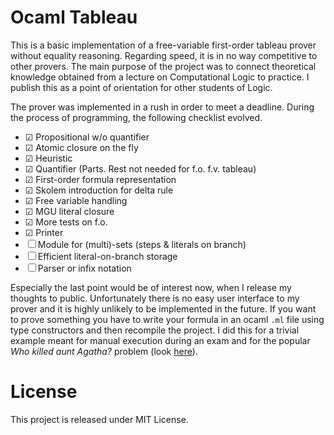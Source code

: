 # Ocaml Tableau

This is a basic implementation of a free-variable first-order tableau
prover without equality reasoning. Regarding speed, it is in no way
competitive to other provers. The main purpose of the project
was to connect theoretical knowledge obtained from a lecture on
Computational Logic to practice. I publish this as a point of
orientation for other students of Logic.

The prover was implemented in a rush in order to meet a deadline. During
the process of programming, the following checklist evolved.

* ☑ Propositional w/o quantifier
* ☑ Atomic closure on the fly
* ☑ Heuristic
* ☑ Quantifier (Parts. Rest not needed for f.o. f.v. tableau)
* ☑ First-order formula representation
* ☑ Skolem introduction for delta rule
* ☑ Free variable handling
* ☑ MGU literal closure
* ☑ More tests on f.o.
* ☑ Printer
* ☐ Module for (multi)-sets (steps & literals on branch)
* ☐ Efficient literal-on-branch storage
* ☐ Parser or infix notation

Especially the last point would be of interest now, when I release my
thoughts to public. Unfortunately there is no easy user interface to my
prover and it is highly unlikely to be implemented in the future. If you
want to prove something you have to write your formula in an ocaml `.ml`
file using type constructors and then recompile the project. I did this
for a trivial example meant for manual execution during an exam and for
the popular *Who killed aunt Agatha?* problem (look
[here](src/main.ml)).


# License

This project is released under MIT License.

